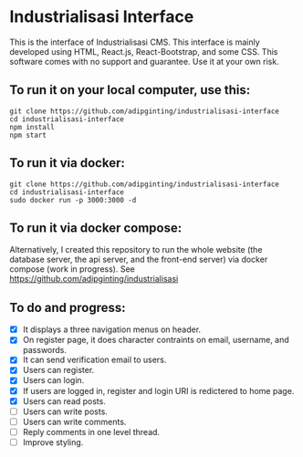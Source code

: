 # Industrialisasi Interface

This is the interface of Industrialisasi CMS. This interface is mainly developed using HTML, React.js, React-Bootstrap, and some CSS. This software comes with no support and guarantee. Use it at your own risk.

## To run it on your local computer, use this:
    git clone https://github.com/adipginting/industrialisasi-interface
    cd industrialisasi-interface
    npm install
    npm start
    
## To run it via docker:
    git clone https://github.com/adipginting/industrialisasi-interface
    cd industrialisasi-interface
    sudo docker run -p 3000:3000 -d
    
## To run it via docker compose:
Alternatively, I created this repository to run the whole website (the database server, the api server, and the front-end server) via docker compose (work in progress). See https://github.com/adipginting/industrialisasi

## To do and progress:
- [x] It displays a three navigation menus on header.
- [x] On register page, it does character contraints on email, username, and passwords.
- [x] It can send verification email to users.
- [x] Users can register.
- [x] Users can login.
- [x] If users are logged in, register and login URI is redictered to home page.
- [x] Users can read posts.
- [ ] Users can write posts.
- [ ] Users can write comments.
- [ ] Reply comments in one level thread.
- [ ] Improve styling.
